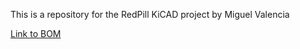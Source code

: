 This is a repository for the RedPill KiCAD project by Miguel Valencia

[Link to BOM](https://html-preview.github.io/?url=https://github.com/miggyval/DRV8825_PCB/blob/main/bom/ibom.html)

